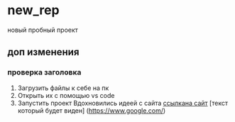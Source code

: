 # new_rep
новый пробный проект
## доп изменения ##
### проверка заголовка ###
1. Загрузить файлы к себе на пк
2. Открыть их с помощью vs code
3. Запустить проект
Вдохновились идеей с сайта [ссылкана сайт](https://www.google.com/)
[текст который будет виден] (https://www.google.com/)
